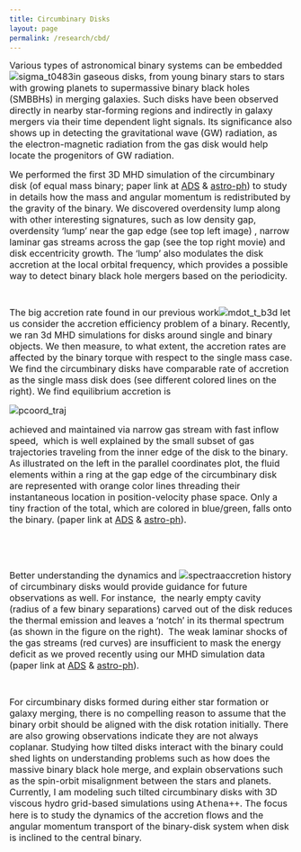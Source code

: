 ```yaml
---
title: Circumbinary Disks
layout: page
permalink: /research/cbd/
---
```

<span style="font-size: 12pt;">Various types of astronomical binary systems can be embedded <img class="alignright wp-image-149" src="/assets/sigma_t0483-e1475518631538-298x300.png" alt="sigma_t0483" width="220" height="222" srcset="/assets/sigma_t0483-e1475518631538-298x300.png 298w, /assets/sigma_t0483-e1475518631538-150x150.png 150w, /assets/sigma_t0483-e1475518631538.png 566w" sizes="(max-width: 220px) 100vw, 220px" />in gaseous disks, from young binary stars to stars with growing planets to supermassive binary black holes (SMBBHs) in merging galaxies. Such disks have been observed directly in nearby star-forming regions and indirectly in galaxy mergers via their time dependent light signals. Its significance also shows up in detecting the gravitational wave (GW) radiation, as the electron-magnetic radiation from the gas disk would help locate the progenitors of GW radiation.</span>

<div style="float: left; margin-right: 15px;">
</div>

<span style="font-size: 12pt;">We performed the first 3D MHD simulation of the circumbinary disk (of equal mass binary; paper link at <a href="http://adsabs.harvard.edu/abs/2012ApJ...749..118S">ADS</a> & <a href="http://arxiv.org/abs/1110.4866">astro-ph</a>) to study in details how the mass and angular momentum is redistributed by the gravity of the binary. We discovered overdensity lump along with other interesting signatures, such as low density gap, overdensity &#8216;lump&#8217; near the gap edge (see top left image) , narrow laminar gas streams across the gap (see the top right movie) and disk eccentricity growth. The &#8216;lump&#8217; also modulates the disk accretion at the local orbital frequency, which provides a possible way to detect binary black hole mergers based on the periodicity.</span>

&nbsp;

<span style="font-size: 12pt;">The big accretion rate found in our previous work<img class="wp-image-170 alignright" src="/assets/mdot_t_b3d-300x206.png" alt="mdot_t_b3d" width="277" height="190" srcset="/assets/mdot_t_b3d-300x206.png 300w, /assets/mdot_t_b3d-768x526.png 768w, /assets/mdot_t_b3d.png 912w" sizes="(max-width: 277px) 100vw, 277px" /> let us consider the accretion efficiency problem of a binary. Recently, we ran 3d MHD simulations for disks around single and binary objects. We then measure, to what extent, the accretion rates are affected by the binary torque with respect to the single mass case. We find the circumbinary disks have comparable rate of accretion as the single mass disk does (see different colored lines on the right). We find equilibrium accretion is</span>

<span style="font-size: 12pt;"><img class="wp-image-171 alignleft" src="/assets/pcoord_traj-300x300.png" alt="pcoord_traj" width="242" height="242" srcset="/assets/pcoord_traj-300x300.png 300w, /assets/pcoord_traj-150x150.png 150w, /assets/pcoord_traj.png 591w" sizes="(max-width: 242px) 100vw, 242px" /></span>

<span style="font-size: 12pt;">achieved and maintained via narrow gas stream with fast inflow speed,  which is well explained by the small subset of gas trajectories traveling from the inner edge of the disk to the binary. As illustrated on the left in the parallel coordinates plot, the fluid elements within a ring at the gap edge of the circumbinary disk are represented with orange color lines threading their instantaneous location in position-velocity phase space. Only a tiny fraction of the total, which are colored in blue/green, falls onto the binary. (paper link at <a href="http://adsabs.harvard.edu/abs/2015ApJ...807..131S">ADS</a> & <a href="http://arxiv.org/abs/1503.05561">astro-ph</a>).</span>

<span style="font-size: 12pt;"> </span>

&nbsp;

<span style="font-size: 12pt;">Better understanding the dynamics and <img class="size-medium wp-image-185 alignright" src="/assets/spectra-300x217.png" alt="spectra" width="300" height="217" srcset="/assets/spectra-300x217.png 300w, /assets/spectra-768x555.png 768w, /assets/spectra.png 900w" sizes="(max-width: 300px) 100vw, 300px" />accretion history of circumbinary disks would provide guidance for future observations as well. For instance,  the nearly empty cavity (radius of a few binary separations) carved out of the disk reduces the thermal emission and leaves a &#8216;notch&#8217; in its thermal spectrum (as shown in the figure on the right).  The weak laminar shocks of the gas streams (red curves) are insufficient to mask the energy deficit as we proved recently using our MHD simulation data (paper link at <a href="http://adsabs.harvard.edu/abs/2016arXiv160907110S">ADS</a> & <a href="https://arxiv.org/abs/1609.07110">astro-ph</a>).</span>

&nbsp;

<div style="float: left; margin-right: 15px;">
</div>

<span style="font-size: 12pt;">For circumbinary disks formed during either star formation or galaxy merging, there is no compelling reason to assume that the binary orbit should be aligned with the disk rotation initially. There are also growing observations indicate they are not always coplanar. Studying how tilted disks interact with the binary could shed lights on understanding problems such as how does the massive binary black hole merge, and explain observations such as the spin-orbit misalignment between the stars and planets. Currently, I am modeling such tilted circumbinary disks with 3D viscous hydro grid-based simulations using <span style="font-family: courier new,courier,monospace;">Athena++</span>. The focus here is to study the dynamics of the accretion flows and the angular momentum transport of the binary-disk system when disk is inclined to the central binary.</span>
